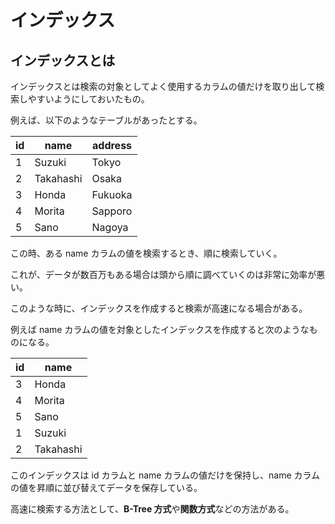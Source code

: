# インデックス

## インデックスとは

インデックスとは検索の対象としてよく使用するカラムの値だけを取り出して検索しやすいようにしておいたもの。

例えば、以下のようなテーブルがあったとする。

| id  | name      | address |
| --- | --------- | ------- |
| 1   | Suzuki    | Tokyo   |
| 2   | Takahashi | Osaka   |
| 3   | Honda     | Fukuoka |
| 4   | Morita    | Sapporo |
| 5   | Sano      | Nagoya  |

この時、ある name カラムの値を検索するとき、順に検索していく。

これが、データが数百万もある場合は頭から順に調べていくのは非常に効率が悪い。

このような時に、インデックスを作成すると検索が高速になる場合がある。

例えば name カラムの値を対象としたインデックスを作成すると次のようなものになる。

| id  | name      |
| --- | --------- |
| 3   | Honda     |
| 4   | Morita    |
| 5   | Sano      |
| 1   | Suzuki    |
| 2   | Takahashi |

このインデックスは id カラムと name カラムの値だけを保持し、name カラムの値を昇順に並び替えてデータを保存している。

高速に検索する方法として、**B-Tree 方式**や**関数方式**などの方法がある。

##
